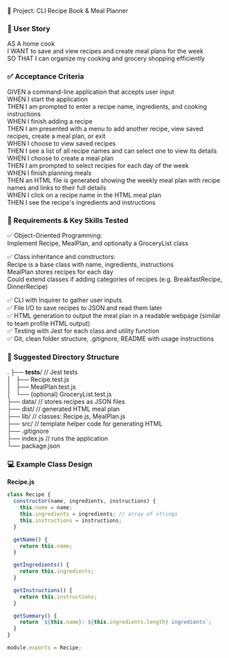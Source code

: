 🚀 Project: CLI Recipe Book & Meal Planner

### 📌 User Story
AS A home cook  
I WANT to save and view recipes and create meal plans for the week  
SO THAT I can organize my cooking and grocery shopping efficiently

### ✅ Acceptance Criteria
GIVEN a command-line application that accepts user input  
WHEN I start the application  
THEN I am prompted to enter a recipe name, ingredients, and cooking instructions  
WHEN I finish adding a recipe  
THEN I am presented with a menu to add another recipe, view saved recipes, create a meal plan, or exit  
WHEN I choose to view saved recipes  
THEN I see a list of all recipe names and can select one to view its details  
WHEN I choose to create a meal plan  
THEN I am prompted to select recipes for each day of the week  
WHEN I finish planning meals  
THEN an HTML file is generated showing the weekly meal plan with recipe names and links to their full details  
WHEN I click on a recipe name in the HTML meal plan  
THEN I see the recipe's ingredients and instructions

### 📝 Requirements & Key Skills Tested
✅ Object-Oriented Programming:  
Implement Recipe, MealPlan, and optionally a GroceryList class

✅ Class inheritance and constructors:  
Recipe is a base class with name, ingredients, instructions  
MealPlan stores recipes for each day  
Could extend classes if adding categories of recipes (e.g. BreakfastRecipe, DinnerRecipe)

✅ CLI with Inquirer to gather user inputs  
✅ File I/O to save recipes to JSON and read them later  
✅ HTML generation to output the meal plan in a readable webpage (similar to team profile HTML output)  
✅ Testing with Jest for each class and utility function  
✅ Git, clean folder structure, .gitignore, README with usage instructions

### 🔧 Suggested Directory Structure
.
├── __tests__/             // Jest tests  
│   ├── Recipe.test.js  
│   ├── MealPlan.test.js  
│   └── (optional) GroceryList.test.js  
├── data/                  // stores recipes as JSON files  
├── dist/                  // generated HTML meal plan  
├── lib/                   // classes: Recipe.js, MealPlan.js  
├── src/                   // template helper code for generating HTML  
├── .gitignore  
├── index.js               // runs the application  
└── package.json           

### 💻 Example Class Design

**Recipe.js**  
```js
class Recipe {
  constructor(name, ingredients, instructions) {
    this.name = name;
    this.ingredients = ingredients; // array of strings
    this.instructions = instructions;
  }

  getName() {
    return this.name;
  }

  getIngredients() {
    return this.ingredients;
  }

  getInstructions() {
    return this.instructions;
  }

  getSummary() {
    return `${this.name}: ${this.ingredients.length} ingredients`;
  }
}

module.exports = Recipe;
